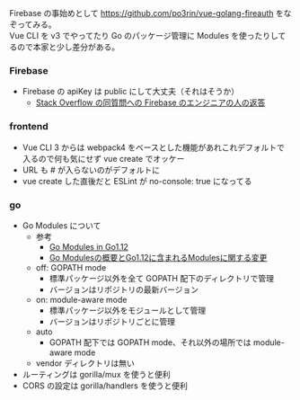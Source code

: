 Firebase の事始めとして https://github.com/po3rin/vue-golang-fireauth をなぞってみる。  
Vue CLI を v3 でやってたり Go のパッケージ管理に Modules を使ったりしてるので本家と少し差分がある。

### Firebase

* Firebase の apiKey は public にして大丈夫（それはそうか）
  * [Stack Overflow の同質問への Firebase のエンジニアの人の返答](https://stackoverflow.com/a/37484053)

### frontend

* Vue CLI 3 からは webpack4 をベースとした機能があれこれデフォルトで入るので何も気にせず vue create でオッケー
* URL も # が入らないのがデフォルトに
* vue create した直後だと ESLint が no-console: true になってる

### go

* Go Modules について
  * 参考
    * [Go Modules in Go1.12](https://speakerdeck.com/budougumi0617/go-modules-in-go1-dot-12)
    * [Go Modulesの概要とGo1.12に含まれるModulesに関する変更](https://budougumi0617.github.io/2019/02/15/go-modules-on-go112/)
  * off: GOPATH mode
    * 標準パッケージ以外を全て GOPATH 配下のディレクトリで管理
    * バージョンはリポジトリの最新バージョン
  * on: module-aware mode
    * 標準パッケージ以外をモジュールとして管理
    * バージョンはリポジトリごとに管理
  * auto
    * GOPATH 配下では GOPATH mode、それ以外の場所では module-aware mode
  * vendor ディレクトリは無い
* ルーティングは gorilla/mux を使うと便利
* CORS の設定は gorilla/handlers を使うと便利
